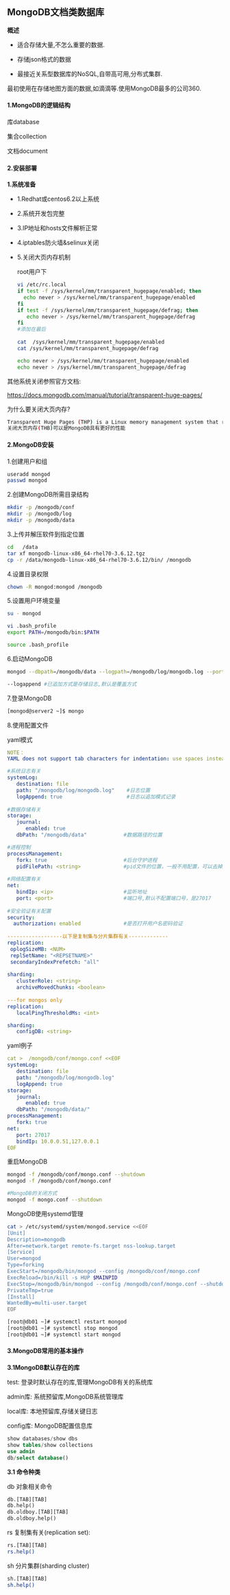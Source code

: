 ## MongoDB文档类数据库

**概述** 

- 适合存储大量,不怎么重要的数据.

- 存储json格式的数据

- 最接近关系型数据库的NoSQL,自带高可用,分布式集群.

最初使用在存储地图方面的数据,如滴滴等.使用MongoDB最多的公司360.

#### 1.MongoDB的逻辑结构

库database

集合collection

文档document

#### 2.安装部署

**1.系统准备**

- 1.Redhat或centos6.2以上系统
- 2.系统开发包完整

- 3.IP地址和hosts文件解析正常

- 4.iptables防火墙&selinux关闭

- 5.关闭大页内存机制

  root用户下

  ```bash
  vi /etc/rc.local
  if test -f /sys/kernel/mm/transparent_hugepage/enabled; then
    echo never > /sys/kernel/mm/transparent_hugepage/enabled
  fi
  if test -f /sys/kernel/mm/transparent_hugepage/defrag; then
     echo never > /sys/kernel/mm/transparent_hugepage/defrag
  fi
  #添加在最后 
   
  cat  /sys/kernel/mm/transparent_hugepage/enabled     
  cat /sys/kernel/mm/transparent_hugepage/defrag 
  
  echo never > /sys/kernel/mm/transparent_hugepage/enabled
  echo never > /sys/kernel/mm/transparent_hugepage/defrag
  ```

其他系统关闭参照官方文档:

https://docs.mongodb.com/manual/tutorial/transparent-huge-pages/

为什么要关闭大页内存?

```bash
Transparent Huge Pages (THP) is a Linux memory management system that reduces the overhead of Translation Lookaside Buffer (TLB) lookups on machines with large amounts of memory by using larger memory pages.However, database workloads often perform poorly with THP, because they tend to have sparse rather than contiguous memory access patterns. `You should disable THP on Linux machines to ensure best performance with MongoDB.`
关闭大页内存(THB)可以是MongoDB具有更好的性能
```

#### 2.MongoDB安装

1.创建用户和组

```bash
useradd mongod
passwd mongod
```

2.创建MongoDB所需目录结构

```bash
mkdir -p /mongodb/conf
mkdir -p /mongodb/log
mkdir -p /mongodb/data
```

3.上传并解压软件到指定位置

```bash
cd   /data
tar xf mongodb-linux-x86_64-rhel70-3.6.12.tgz 
cp -r /data/mongodb-linux-x86_64-rhel70-3.6.12/bin/ /mongodb
```

4.设置目录权限

```bash
chown -R mongod:mongod /mongodb
```

5.设置用户环境变量

```bash
su - mongod

vi .bash_profile
export PATH=/mongodb/bin:$PATH

source .bash_profile
```

6.启动MongoDB

```bash
mongod --dbpath=/mongodb/data --logpath=/mongodb/log/mongodb.log --port=27017 --logappend --fork 

--logappend #已追加方式是存储日志,默认是覆盖方式

```

7.登录MongoDB

```bash
[mongod@server2 ~]$ mongo
```

8.使用配置文件

yaml模式

```yaml
NOTE：
YAML does not support tab characters for indentation: use spaces instead.

#系统日志有关  
systemLog:
   destination: file        
   path: "/mongodb/log/mongodb.log"    #日志位置
   logAppend: true                     #日志以追加模式记录
  
#数据存储有关   
storage:
   journal:
      enabled: true
   dbPath: "/mongodb/data"            #数据路径的位置

#进程控制  
processManagement:
   fork: true                         #后台守护进程
   pidFilePath: <string>              #pid文件的位置，一般不用配置，可以去掉这行，自动生成到data中
    
#网络配置有关   
net:            
   bindIp: <ip>                       #监听地址
   port: <port>                       #端口号,默认不配置端口号，是27017
   
#安全验证有关配置      
security:
  authorization: enabled              #是否打开用户名密码验证
  
------------------以下是复制集与分片集群有关-------------
replication:
 oplogSizeMB: <NUM>
 replSetName: "<REPSETNAME>"
 secondaryIndexPrefetch: "all"
 
sharding:
   clusterRole: <string>
   archiveMovedChunks: <boolean>
      
---for mongos only
replication:
   localPingThresholdMs: <int>

sharding:
   configDB: <string>
```

yaml例子

```yaml
cat >  /mongodb/conf/mongo.conf <<EOF
systemLog:
   destination: file
   path: "/mongodb/log/mongodb.log"
   logAppend: true
storage:
   journal:
      enabled: true
   dbPath: "/mongodb/data/"
processManagement:
   fork: true
net:
   port: 27017
   bindIp: 10.0.0.51,127.0.0.1
EOF
```

重启MongoDB

```bash
mongod -f /mongodb/conf/mongo.conf --shutdown
mongod -f /mongodb/conf/mongo.conf   

#MongoDB的关闭方式
mongod -f mongo.conf --shutdown
```

MongoDB使用systemd管理

```bash
cat > /etc/systemd/system/mongod.service <<EOF
[Unit]
Description=mongodb 
After=network.target remote-fs.target nss-lookup.target
[Service]
User=mongod
Type=forking
ExecStart=/mongodb/bin/mongod --config /mongodb/conf/mongo.conf
ExecReload=/bin/kill -s HUP $MAINPID
ExecStop=/mongodb/bin/mongod --config /mongodb/conf/mongo.conf --shutdown
PrivateTmp=true  
[Install]
WantedBy=multi-user.target
EOF

[root@db01 ~]# systemctl restart mongod
[root@db01 ~]# systemctl stop mongod
[root@db01 ~]# systemctl start mongod
```

#### 3.MongoDB常用的基本操作

**3.1MongoDB默认存在的库**

test: 登录时默认存在的库,管理MongoDB有关的系统库

admin库: 系统预留库,MongoDB系统管理库

local库: 本地预留库,存储关键日志

config库: MongoDB配置信息库

```sql
show databases/show dbs
show tables/show collections
use admin 
db/select database()
```

**3.1 命令种类**

db 对象相关命令

```sql
db.[TAB][TAB]
db.help()
db.oldboy.[TAB][TAB]
db.oldboy.help()
```

rs 复制集有关(replication set):

```bash
rs.[TAB][TAB]
rs.help()
```

sh 分片集群(sharding cluster)

```bash
sh.[TAB][TAB]
sh.help()
```



